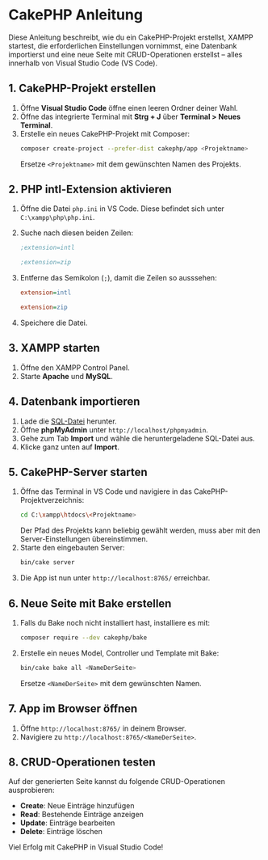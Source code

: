 # CakePHP Anleitung

Diese Anleitung beschreibt, wie du ein CakePHP-Projekt erstellst, XAMPP startest, die erforderlichen Einstellungen vornimmst, eine Datenbank importierst und eine neue Seite mit CRUD-Operationen erstellst – alles innerhalb von Visual Studio Code (VS Code).

## 1. CakePHP-Projekt erstellen

1. Öffne **Visual Studio Code** öffne einen leeren Ordner deiner Wahl.
2. Öffne das integrierte Terminal mit **Strg + J** über **Terminal > Neues Terminal**.
3. Erstelle ein neues CakePHP-Projekt mit Composer:
    ```sh
    composer create-project --prefer-dist cakephp/app <Projektname>
    ```
    Ersetze `<Projektname>` mit dem gewünschten Namen des Projekts.

## 2. PHP intl-Extension aktivieren

1. Öffne die Datei `php.ini` in VS Code. Diese befindet sich unter `C:\xampp\php\php.ini`.

2. Suche nach diesen beiden Zeilen:

    ```ini
    ;extension=intl
    ```

    ```ini
    ;extension=zip
    ```

3. Entferne das Semikolon (`;`), damit die Zeilen so ausssehen:

    ```ini
    extension=intl
    ```

    ```ini
    extension=zip
    ```

4. Speichere die Datei.

## 3. XAMPP starten

1. Öffne den XAMPP Control Panel.
2. Starte **Apache** und **MySQL**.

## 4. Datenbank importieren

1. Lade die [SQL-Datei](./todolistdb.sql) herunter.
2. Öffne **phpMyAdmin** unter `http://localhost/phpmyadmin`.
3. Gehe zum Tab **Import** und wähle die heruntergeladene SQL-Datei aus.
4. Klicke ganz unten auf **Import**.

## 5. CakePHP-Server starten

1. Öffne das Terminal in VS Code und navigiere in das CakePHP-Projektverzeichnis:
    ```sh
    cd C:\xampp\htdocs\<Projektname>
    ```
    Der Pfad des Projekts kann beliebig gewählt werden, muss aber mit den Server-Einstellungen übereinstimmen.
2. Starte den eingebauten Server:
    ```sh
    bin/cake server
    ```
3. Die App ist nun unter `http://localhost:8765/` erreichbar.

## 6. Neue Seite mit Bake erstellen

1. Falls du Bake noch nicht installiert hast, installiere es mit:
    ```sh
    composer require --dev cakephp/bake
    ```
2. Erstelle ein neues Model, Controller und Template mit Bake:
    ```sh
    bin/cake bake all <NameDerSeite>
    ```
    Ersetze `<NameDerSeite>` mit dem gewünschten Namen.

## 7. App im Browser öffnen

1. Öffne `http://localhost:8765/` in deinem Browser.
2. Navigiere zu `http://localhost:8765/<NameDerSeite>`.

## 8. CRUD-Operationen testen

Auf der generierten Seite kannst du folgende CRUD-Operationen ausprobieren:

-   **Create**: Neue Einträge hinzufügen
-   **Read**: Bestehende Einträge anzeigen
-   **Update**: Einträge bearbeiten
-   **Delete**: Einträge löschen

Viel Erfolg mit CakePHP in Visual Studio Code!
